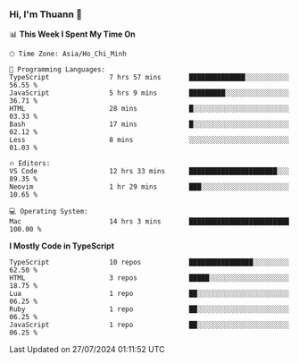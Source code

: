 ### Hi, I'm Thuann 👋

<!--START_SECTION:waka-->
📊 **This Week I Spent My Time On** 

```text
🕑︎ Time Zone: Asia/Ho_Chi_Minh

💬 Programming Languages: 
TypeScript               7 hrs 57 mins       ██████████████░░░░░░░░░░░   56.55 % 
JavaScript               5 hrs 9 mins        █████████░░░░░░░░░░░░░░░░   36.71 % 
HTML                     28 mins             █░░░░░░░░░░░░░░░░░░░░░░░░   03.33 % 
Bash                     17 mins             █░░░░░░░░░░░░░░░░░░░░░░░░   02.12 % 
Less                     8 mins              ░░░░░░░░░░░░░░░░░░░░░░░░░   01.03 % 

🔥 Editors: 
VS Code                  12 hrs 33 mins      ██████████████████████░░░   89.35 % 
Neovim                   1 hr 29 mins        ███░░░░░░░░░░░░░░░░░░░░░░   10.65 % 

💻 Operating System: 
Mac                      14 hrs 3 mins       █████████████████████████   100.00 % 
```

**I Mostly Code in TypeScript** 

```text
TypeScript               10 repos            ████████████████░░░░░░░░░   62.50 % 
HTML                     3 repos             █████░░░░░░░░░░░░░░░░░░░░   18.75 % 
Lua                      1 repo              ██░░░░░░░░░░░░░░░░░░░░░░░   06.25 % 
Ruby                     1 repo              ██░░░░░░░░░░░░░░░░░░░░░░░   06.25 % 
JavaScript               1 repo              ██░░░░░░░░░░░░░░░░░░░░░░░   06.25 % 
```




 Last Updated on 27/07/2024 01:11:52 UTC
<!--END_SECTION:waka-->
